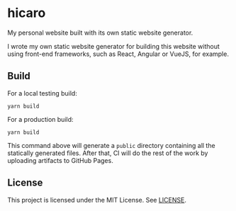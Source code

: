 # hicaro

My personal website built with its own static website generator.

I wrote my own static website generator for building this website without using
front-end frameworks, such as React, Angular or VueJS, for example.

## Build

For a local testing build:

```
yarn build
```

For a production build:

```
yarn build
```

This command above will generate a `public` directory containing all the statically generated files. After that, CI will do the rest of the work
by uploading artifacts to GitHub Pages.

## License

This project is licensed under the MIT License. See [LICENSE](./LICENSE).
